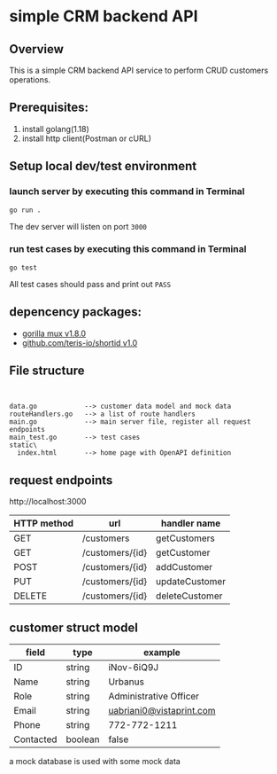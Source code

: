 # simple CRM backend API

## Overview

This is a simple CRM backend API service to perform CRUD customers operations.

## Prerequisites:

1. install golang(1.18)
2. install http client(Postman or cURL)

## Setup local dev/test environment

### launch server by executing this command in Terminal

```
go run .
```

The dev server will listen on port `3000`

### run test cases by executing this command in Terminal

```
go test
```

All test cases should pass and print out `PASS`

## depencency packages:

- [gorilla mux v1.8.0](https://pkg.go.dev/github.com/gorilla/mux@v1.8.0)
- [github.com/teris-io/shortid v1.0](https://github.com/teris-io/shortid)

## File structure

```text


data.go            --> customer data model and mock data
routeHandlers.go   --> a list of route handlers
main.go            --> main server file, register all request endpoints
main_test.go       --> test cases
static\
  index.html       --> home page with OpenAPI definition
```

## request endpoints

http://localhost:3000

| HTTP method | url             | handler name   |
| ----------- | --------------- | -------------- |
| GET         | /customers      | getCustomers   |
| GET         | /customers/{id} | getCustomer    |
| POST        | /customers/{id} | addCustomer    |
| PUT         | /customers/{id} | updateCustomer |
| DELETE      | /customers/{id} | deleteCustomer |

## customer struct model

| field     | type    | example                  |
| --------- | ------- | ------------------------ |
| ID        | string  | iNov-6iQ9J               |
| Name      | string  | Urbanus                  |
| Role      | string  | Administrative Officer   |
| Email     | string  | uabriani0@vistaprint.com |
| Phone     | string  | 772-772-1211             |
| Contacted | boolean | false                    |

a mock database is used with some mock data
